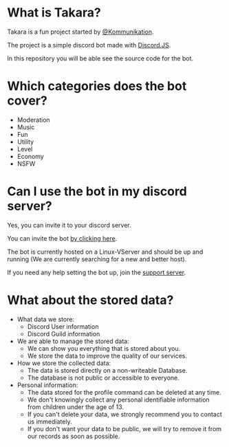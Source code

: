 # What is Takara?
Takara is a fun project started by [@Kommunikation](https://github.com/dieKommunikation).

The project is a simple discord bot made with [Discord.JS](https://discord.js.org/#/).

In this repository you will be able see the source code for the bot.

# Which categories does the bot cover?
* Moderation
* Music
* Fun
* Utility
* Level
* Economy
* NSFW

# Can I use the bot in my discord server?
Yes, you can invite it to your discord server.

You can invite the bot [by clicking here](https://discord.com/api/oauth2/authorize?client_id=728720543003705395&permissions=305523959&scope=bot).

The bot is currently hosted on a Linux-VServer and should be up and running (We are currently searching for a new and better host).

If you need any help setting the bot up, join the [support server](https://discord.gg/CuRS4bY).

# What about the stored data?
- What data we store:
    - Discord User information
    - Discord Guild information
- We are able to manage the stored data:
    - We can show you everything that is stored about you.
    - We store the data to improve the quality of our services.
- How we store the collected data:
    - The data is stored directly on a non-writeable Database.
    - The database is not public or accessible to everyone. 
- Personal information:
    - The data stored for the profile command can be deleted at any time.
    - We don't knowingly collect any personal identifiable information from children under the age of 13.
    - If you can't delete your data, we strongly recommend you to contact us immediately.
    - If you don't want your data to be public, we will try to remove it from our records as soon as possible.